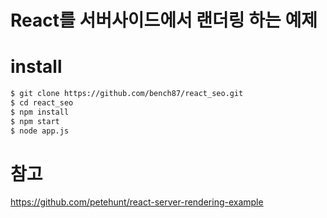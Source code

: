 React를 서버사이드에서 랜더링 하는 예제
=========
# install
```sh
$ git clone https://github.com/bench87/react_seo.git
$ cd react_seo
$ npm install
$ npm start
$ node app.js
```
참고
=========
https://github.com/petehunt/react-server-rendering-example 
